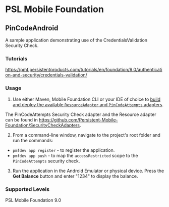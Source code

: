 PSL Mobile Foundation
===
## PinCodeAndroid
A sample application demonstrating use of the CredentialsValidation Security Check.

### Tutorials
https://pmf.persistentproducts.com/tutorials/en/foundation/9.0/authentication-and-security/credentials-validation/

### Usage

1. Use either Maven, Mobile Foundation CLI or your IDE of choice to [build and deploy the available `ResourceAdapter` and `PinCodeAttempts` adapters](https://pmf.persistentproducts.com/tutorials/en/foundation/9.0/adapters/creating-adapters/).

 The PinCodeAttempts Security Check adapter and the Resource adapter can be found in https://github.com/Persistent-Mobile-Foundation/SecurityCheckAdapters.

2. From a command-line window, navigate to the project's root folder and run the commands:
 - `pmfdev app register` - to register the application.
 - `pmfdev app push` - to map the `accessRestricted` scope to the `PinCodeAttempts` security check.

3. Run the application in the Android Emulator or physical device. Press the **Get Balance** button and enter "1234" to display the balance.

### Supported Levels
PSL Mobile Foundation 9.0


